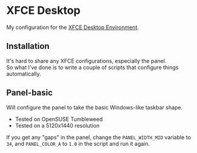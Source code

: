 # XFCE Desktop

My configuration for the [XFCE Desktop Environment](https://www.xfce.org/).

## Installation

It's hard to share any XFCE configurations, especially the panel.\
So what I've done is to write a couple of scripts that configure things automatically.

## Panel-basic

Will configure the panel to take the basic Windows-like taskbar shape.

* Tested on OpenSUSE Tumbleweed
* Tested on a 5120x1440 resolution

If you get any "gaps" in the panel, change the `PANEL_WIDTH_MID` variable to `34`, and `PANEL_COLOR_A` to `1.0` in the script and run it again.

